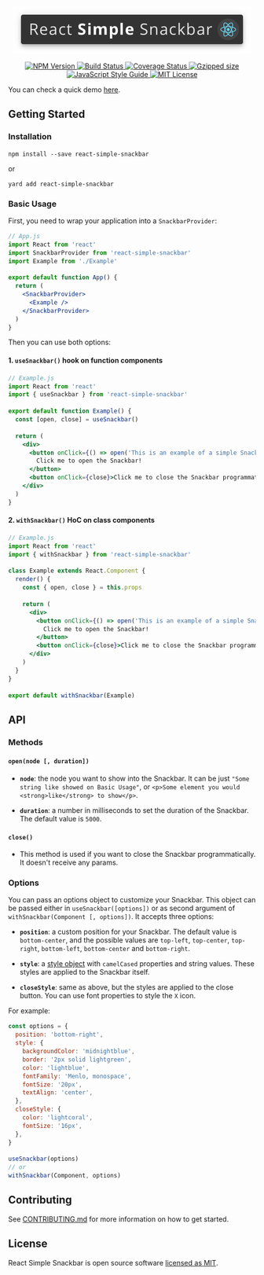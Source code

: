 <p align="center">
  <img src="./Logo.png" alt="React Simple Snackbar Logo">
</p>

<p align="center">
  <a
    href="https://www.npmjs.com/package/react-simple-snackbar"
    title="NPM Version"
    target="blank"
  >
    <img
      src="https://img.shields.io/npm/v/react-simple-snackbar"
      alt="NPM Version"
    />
  </a>
  <a
    href="https://travis-ci.org/evandromacedo/react-simple-snackbar"
    title="Build Status"
    target="blank"
  >
    <img
      src="https://travis-ci.org/evandromacedo/react-simple-snackbar.svg?branch=master"
      alt="Build Status"
    />
  </a>
  <a
    href="https://coveralls.io/github/evandromacedo/react-simple-snackbar?branch=master"
    title="Coverage Status"
    target="blank"
  >
    <img
      src="https://coveralls.io/repos/github/evandromacedo/react-simple-snackbar/badge.svg?branch=master"
      alt="Coverage Status"
    />
  </a>
  <a href="#" title="Gzipped size">
    <img
      src="https://img.badgesize.io/evandromacedo/react-simple-snackbar/master/dist/index.js.svg?compression=gzip"
      alt="Gzipped size"
    />
  </a>
  <a href="https://standardjs.com" title="JavaScript Style Guide" target="blank">
    <img
      src="https://img.shields.io/badge/code_style-standard-brightgreen.svg"
      alt="JavaScript Style Guide"
    />
  </a>
  <a
    href="https://github.com/evandromacedo/react-simple-snackbar/blob/master/LICENSE.md"
    title="MIT License"
    target="blank"
  >
    <img
      src="https://img.shields.io/npm/l/@testing-library/react-hooks.svg"
      alt="MIT License"
    />
  </a>
</p>

You can check a quick demo [here](http://evandromacedo.com/react-simple-snackbar/#demo).

## Getting Started

### Installation

```
npm install --save react-simple-snackbar
```

or

```
yard add react-simple-snackbar
```

### Basic Usage

First, you need to wrap your application into a `SnackbarProvider`:

```jsx
// App.js
import React from 'react'
import SnackbarProvider from 'react-simple-snackbar'
import Example from './Example'

export default function App() {
  return (
    <SnackbarProvider>
      <Example />
    </SnackbarProvider>
  )
}
```

Then you can use both options:

#### 1. `useSnackbar()` hook on function components

```jsx
// Example.js
import React from 'react'
import { useSnackbar } from 'react-simple-snackbar'

export default function Example() {
  const [open, close] = useSnackbar()

  return (
    <div>
      <button onClick={() => open('This is an example of a simple Snackbar.')}>
        Click me to open the Snackbar!
      </button>
      <button onClick={close}>Click me to close the Snackbar programmatically.</button>
    </div>
  )
}
```

#### 2. `withSnackbar()` HoC on class components

```jsx
// Example.js
import React from 'react'
import { withSnackbar } from 'react-simple-snackbar'

class Example extends React.Component {
  render() {
    const { open, close } = this.props

    return (
      <div>
        <button onClick={() => open('This is an example of a simple Snackbar.')}>
          Click me to open the Snackbar!
        </button>
        <button onClick={close}>Click me to close the Snackbar programmatically.</button>
      </div>
    )
  }
}

export default withSnackbar(Example)
```

## API

### Methods

#### `open(node [, duration])`

- **`node`**: the node you want to show into the Snackbar. It can be just `"Some string like showed on Basic Usage"`, or `<p>Some element you would <strong>like</strong> to show</p>`.

- **`duration`**: a number in milliseconds to set the duration of the Snackbar. The default value is `5000`.

#### `close()`

- This method is used if you want to close the Snackbar programmatically. It doesn't receive any params.

### Options

You can pass an options object to customize your Snackbar. This object can be passed either in `useSnackbar([options])` or as second argument of `withSnackbar(Component [, options])`. It accepts three options:

- **`position`**: a custom position for your Snackbar. The default value is `bottom-center`, and the possible values are `top-left`, `top-center`, `top-right`, `bottom-left`, `bottom-center` and `bottom-right`.

- **`style`**: a [style object](https://reactjs.org/docs/dom-elements.html#style) with `camelCased` properties and string values. These styles are applied to the Snackbar itself.

- **`closeStyle`**: same as above, but the styles are applied to the close button. You can use font properties to style the `X` icon.

For example:

```jsx noLines
const options = {
  position: 'bottom-right',
  style: {
    backgroundColor: 'midnightblue',
    border: '2px solid lightgreen',
    color: 'lightblue',
    fontFamily: 'Menlo, monospace',
    fontSize: '20px',
    textAlign: 'center',
  },
  closeStyle: {
    color: 'lightcoral',
    fontSize: '16px',
  },
}

useSnackbar(options)
// or
withSnackbar(Component, options)
```

## Contributing

See [CONTRIBUTING.md](https://github.com/evandromacedo/react-simple-snackbar/blob/master/CONTRIBUTING.md) for more information on how to get started.

## License

React Simple Snackbar is open source software [licensed as MIT](https://github.com/evandromacedo/react-simple-snackbar/blob/master/LICENSE.md).
